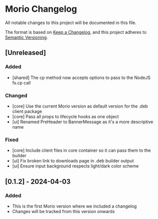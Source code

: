 # Morio Changelog

All notable changes to this project will be documented in this file.

The format is based on [Keep a Changelog](https://keepachangelog.com/en/1.1.0/),
and this project adheres to [Semantic Versioning](https://semver.org/spec/v2.0.0.html).



## [Unreleased]

### Added

- [shared] The cp method now accepts options to pass to the NodeJS fs.cp call

### Changed

- [core] Use the current Morio version as default version for the .deb client package
- [core] Pass all props to lifecycle hooks as one object
- [ui] Renamed PreHeader to BannerMessage as it's a more descriptive name

### Fixed

- [core] Include client files in core container so it can pass them to the builder
- [ui] Fix broken link to downloads page in .deb builder output
- [ui] Ensure input background respects light/dark color scheme



## [0.1.2] - 2024-04-03

### Added

- This is the first Morio version where we included a changelog
- Changes will be tracked from this version onwards


